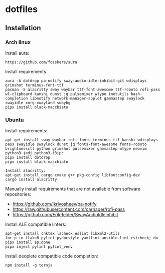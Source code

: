 # dotfiles

## Installation
### Arch linux

Install aura:
```
https://github.com/fosskers/aura
```
Install requirements
```
aura -A dotdrop pa-notify sway-audio-idle-inhibit-git wdisplays grimshot terminus-font-ttf
pacman -S alacritty sway waybar ttf-font-awesome ttf-roboto rofi-pass wl-clipboard kanshi dunst jq pulsemixer wtype inetutils bash-completion libnotify network-manager-applet gammastep swaylock swayidle xorg-xwayland swaybg
pipx install black-macchiato
```

### Ubuntu

Install requirements:
```
apt-get install sway waybar rofi fonts-terminus-ttf kanshi wdisplays pass swayidle swaylock dunst jq fonts-font-awesome fonts-roboto brightnessctl python grimshot pulsemixer gammastep wtype neovim python3-jedi python3-i3ipc
pipx install dotdrop
pipx install black-macchiato

Install alacritty:
apt-get install cargo cmake g++ pkg-config libfontconfig-dev
cargo install alacritty
```
Manually install requirements that are not available from software repositories:
- https://github.com/ikrivosheev/pa-notify
- https://raw.githubusercontent.com/carnager/rofi-pass
- https://github.com/ErikReider/SwayAudioIdleInhibit

Install ALE compatible linters:
```
apt-get install chktex lacheck eslint libxml2-utils
for p in flake8 pylint pydocstyle yamllint ansible-lint rstcheck; do pipx install $p;done
pipx inject pylint pylint_venv
```
Install deoplete compatible code completion:
```
npm install -g ternjs
```
